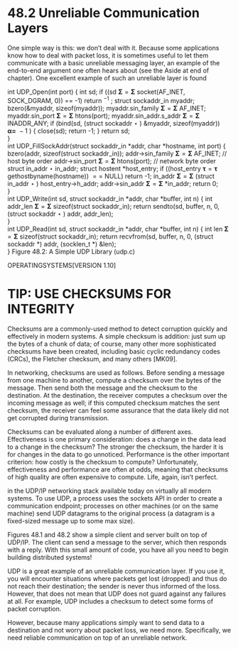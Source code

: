 # 48.2 Unreliable Communication Layers  

One simple way is this: we don’t deal with it. Because some applications know how to deal with packet loss, it is sometimes useful to let them communicate with a basic unreliable messaging layer, an example of the end-to-end argument one often hears about (see the Aside at end of chapter). One excellent example of such an unreliable layer is found  

int UDP_Open(int port) { int sd; if ((sd $\mathbf { \Sigma } = \mathbf { \Sigma }$ socket(AF_INET, SOCK_DGRAM, 0)) == -1) return $^ { - 1 }$ ; struct sockaddr_in myaddr; bzero(&myaddr, sizeof(myaddr)); myaddr.sin_family $\mathbf { \Sigma } = \mathbf { \Sigma }$ AF_INET; myaddr.sin_port $\mathbf { \Sigma } = \mathbf { \Sigma }$ htons(port); myaddr.sin_addr.s_addr $\mathbf { \Sigma } = \mathbf { \Sigma }$ INADDR_ANY; if (bind(sd, (struct sockaddr $\star$ ) &myaddr, sizeof(myaddr)) $\scriptstyle \mathbf { \alpha = } \ - 1$ ) { close(sd); return -1; } return sd;   
}   
int UDP_FillSockAddr(struct sockaddr_in \*addr, char \*hostname, int port) { bzero(addr, sizeof(struct sockaddr_in)); addr->sin_family $\mathbf { \Sigma } = \mathbf { \Sigma }$ AF_INET; // host byte order addr->sin_port $\mathbf { \Sigma } = \mathbf { \Sigma }$ htons(port); // network byte order struct in_addr $\star$ in_addr; struct hostent \*host_entry; if ((host_entry $\mathbf { \tau } = \mathbf { \tau }$ gethostbyname(hostname)) $\scriptstyle = =$ NULL) return -1; in_addr $\mathbf { \Sigma } = \mathbf { \Sigma }$ (struct in_addr $\star$ ) host_entry->h_addr; addr->sin_addr $\mathbf { \Sigma } = \mathbf { \Sigma }$ \*in_addr; return 0;   
}   
int UDP_Write(int sd, struct sockaddr_in \*addr, char \*buffer, int n) { int addr_len $\mathbf { \Sigma } = \mathbf { \Sigma }$ sizeof(struct sockaddr_in); return sendto(sd, buffer, n, 0, (struct sockaddr $\star$ ) addr, addr_len);   
}   
int UDP_Read(int sd, struct sockaddr_in \*addr, char \*buffer, int n) { int len $\mathbf { \Sigma } = \mathbf { \Sigma }$ sizeof(struct sockaddr_in); return recvfrom(sd, buffer, n, 0, (struct sockaddr \*) addr, (socklen_t \*) &len);   
} Figure 48.2: A Simple UDP Library (udp.c)  

OPERATINGSYSTEMS[VERSION 1.10]  

# TIP: USE CHECKSUMS FOR INTEGRITY  

Checksums are a commonly-used method to detect corruption quickly and effectively in modern systems. A simple checksum is addition: just sum up the bytes of a chunk of data; of course, many other more sophisticated checksums have been created, including basic cyclic redundancy codes (CRCs), the Fletcher checksum, and many others [MK09].  

In networking, checksums are used as follows. Before sending a message from one machine to another, compute a checksum over the bytes of the message. Then send both the message and the checksum to the destination. At the destination, the receiver computes a checksum over the incoming message as well; if this computed checksum matches the sent checksum, the receiver can feel some assurance that the data likely did not get corrupted during transmission.  

Checksums can be evaluated along a number of different axes. Effectiveness is one primary consideration: does a change in the data lead to a change in the checksum? The stronger the checksum, the harder it is for changes in the data to go unnoticed. Performance is the other important criterion: how costly is the checksum to compute? Unfortunately, effectiveness and performance are often at odds, meaning that checksums of high quality are often expensive to compute. Life, again, isn’t perfect.  

in the UDP/IP networking stack available today on virtually all modern systems. To use UDP, a process uses the sockets API in order to create a communication endpoint; processes on other machines (or on the same machine) send UDP datagrams to the original process (a datagram is a fixed-sized message up to some max size).  

Figures 48.1 and 48.2 show a simple client and server built on top of UDP/IP. The client can send a message to the server, which then responds with a reply. With this small amount of code, you have all you need to begin building distributed systems!  

UDP is a great example of an unreliable communication layer. If you use it, you will encounter situations where packets get lost (dropped) and thus do not reach their destination; the sender is never thus informed of the loss. However, that does not mean that UDP does not guard against any failures at all. For example, UDP includes a checksum to detect some forms of packet corruption.  

However, because many applications simply want to send data to a destination and not worry about packet loss, we need more. Specifically, we need reliable communication on top of an unreliable network.  

